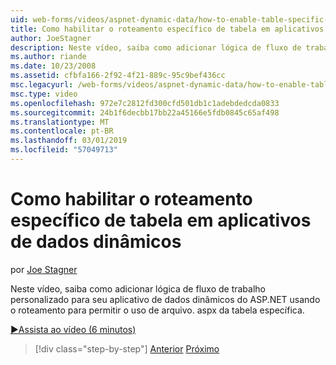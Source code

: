 ```yaml
---
uid: web-forms/videos/aspnet-dynamic-data/how-to-enable-table-specific-routing-in-dynamic-data-applications
title: Como habilitar o roteamento específico de tabela em aplicativos de dados dinâmicos | Microsoft Docs
author: JoeStagner
description: Neste vídeo, saiba como adicionar lógica de fluxo de trabalho personalizado para seu aplicativo de dados dinâmicos do ASP.NET usando o roteamento para permitir o uso de arquivo. aspx da tabela específica.
ms.author: riande
ms.date: 10/23/2008
ms.assetid: cfbfa166-2f92-4f21-889c-95c9bef436cc
msc.legacyurl: /web-forms/videos/aspnet-dynamic-data/how-to-enable-table-specific-routing-in-dynamic-data-applications
msc.type: video
ms.openlocfilehash: 972e7c2812fd300cfd501db1c1adebdedcda0833
ms.sourcegitcommit: 24b1f6decbb17bb22a45166e5fdb0845c65af498
ms.translationtype: MT
ms.contentlocale: pt-BR
ms.lasthandoff: 03/01/2019
ms.locfileid: "57049713"
---
```

<a name="how-to-enable-table-specific-routing-in-dynamic-data-applications"></a>Como habilitar o roteamento específico de tabela em aplicativos de dados dinâmicos
====================
por [Joe Stagner](https://github.com/JoeStagner)

Neste vídeo, saiba como adicionar lógica de fluxo de trabalho personalizado para seu aplicativo de dados dinâmicos do ASP.NET usando o roteamento para permitir o uso de arquivo. aspx da tabela específica.

[&#9654;Assista ao vídeo (6 minutos)](https://channel9.msdn.com/Blogs/ASP-NET-Site-Videos/how-to-enable-table-specific-routing-in-dynamic-data-applications)

> [!div class="step-by-step"]
> [Anterior](enable-in-line-editing-in-aspnet-dynamic-data-applications.md)
> [Próximo](how-to-use-attribute-validation-in-aspnet-dynamic-data-applications.md)
